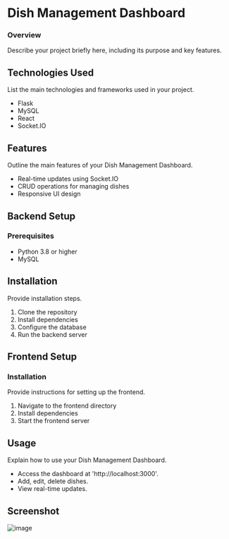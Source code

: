 # Dish Management Dashboard
### Overview
Describe your project briefly here, including its purpose and key features.

## Technologies Used
List the main technologies and frameworks used in your project.

- Flask
- MySQL
- React
- Socket.IO

## Features
Outline the main features of your Dish Management Dashboard.

- Real-time updates using Socket.IO
- CRUD operations for managing dishes  
- Responsive UI design

## Backend Setup
### Prerequisites

- Python 3.8 or higher
- MySQL

## Installation
Provide installation steps.

1. Clone the repository
2. Install dependencies
3. Configure the database
4. Run the backend server

## Frontend Setup
### Installation
Provide instructions for setting up the frontend.

1. Navigate to the frontend directory
2. Install dependencies
3. Start the frontend server

## Usage
Explain how to use your Dish Management Dashboard.

- Access the dashboard at 'http://localhost:3000'.
- Add, edit, delete dishes.
- View real-time updates.

## Screenshot

![image](https://github.com/user-attachments/assets/08e9862f-850e-476b-aaba-c12f3e0ba298)
